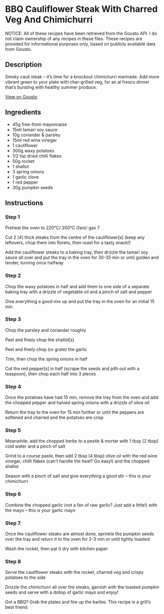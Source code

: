 # BBQ Cauliflower Steak With Charred Veg And Chimichurri

NOTICE: All of these recipes have been retrieved from the Gousto API. I do not claim ownership of any recipes in these files. These recipes are provided for informational purposes only, based on publicly available data from Gousto.

## Description

Smoky cauli steak – it’s time for a knockout chimichurri marinade. Add more vibrant green to your plate with char-grilled veg, for an al fresco dinner that’s bursting with healthy summer produce.

[View on Gousto](https://www.gousto.co.uk/recipes/cookbook/bbq-cauliflower-steak-charred-veg-chimichurri)

## Ingredients

- 45g free-from mayonnaise
- 15ml tamari soy sauce
- 10g coriander & parsley
- 15ml red wine vinegar
- 1 cauliflower
- 300g waxy potatoes
- 1/2 tsp dried chilli flakes
- 50g rocket
- 1 shallot
- 3 spring onions
- 1 garlic clove
- 1 red pepper
- 30g pumpkin seeds

## Instructions


### Step 1

Preheat the oven to 220°C/ 200°C (fan)/ gas 7

Cut 2 <span class="text-danger">[4] </span>thick steaks from the centre of the cauliflower<span class="text-danger">[s] </span>(keep any leftovers, chop them into florets, then roast for a tasty snack!)

Add the cauliflower steaks to a baking tray, then drizzle the tamari soy sauce all over and put the tray in the oven for 30-35 min or until golden and tender, turning once halfway


### Step 2

Chop the waxy potatoes in half and add them to one side of a separate baking tray with a drizzle of vegetable oil and a pinch of salt and pepper

Give everything a good mix up and put the tray in the oven for an initial 15 min


### Step 3

Chop the parsley and coriander roughly

Peel and finely chop the shallot<span class="text-danger">[s]</span>

Peel and finely chop (or grate) the garlic

Trim, then chop the spring onions in half

Cut the red pepper<span class="text-danger">[s]</span> in half (scrape the seeds and pith out with a teaspoon), then chop each half into 3 pieces


### Step 4

Once the potatoes have had 15 min, remove the tray from the oven and add the chopped pepper and halved spring onions with a drizzle of olive oil

Return the tray to the oven for 15 min further or until the peppers are softened and charred and the potatoes are crisp


### Step 5

Meanwhile, add the chopped herbs to a pestle & mortar with 1 tbsp<span class="text-danger"> [2 tbsp] </span>cold water and a pinch of salt

Grind to a course paste, then add 2 tbsp<span class="text-danger"> [4 tbsp]</span> olive oil with the red wine vinegar, chilli flakes (can't handle the heat? Go easy!) and the chopped shallot

Season with a pinch of salt and give everything a good stir – this is your chimichurri


### Step 6

Combine the chopped garlic (not a fan of raw garlic? Just add a little!) with the mayo – this is your garlic mayo


### Step 7

Once the cauliflower steaks are almost done, sprinkle the pumpkin seeds over the tray and return it to the oven for 2-3 min or until lightly toasted

Wash the rocket, then pat it dry with kitchen paper

### Step 8

Serve the cauliflower steaks with the rocket, charred veg and crispy potatoes to the side

Drizzle the chimichurri all over the steaks, garnish with the toasted pumpkin seeds and serve with a dollop of garlic mayo and enjoy!

<span class="text-danger">Got a BBQ? Grab the plates and fire up the barbie. This recipe is a grill’s best friend.</span>


